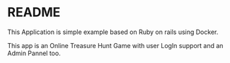 # README

This Application is simple example based on Ruby on rails using Docker.


This app is an Online Treasure Hunt Game with user LogIn support and an Admin Pannel too.
